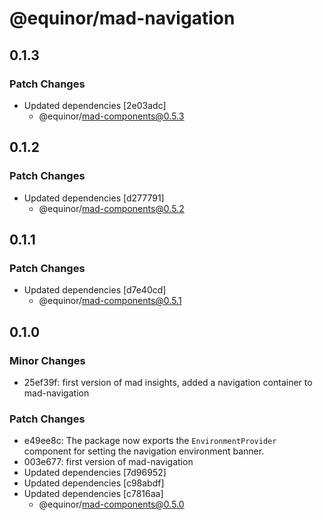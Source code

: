 # @equinor/mad-navigation

## 0.1.3

### Patch Changes

-   Updated dependencies [2e03adc]
    -   @equinor/mad-components@0.5.3

## 0.1.2

### Patch Changes

-   Updated dependencies [d277791]
    -   @equinor/mad-components@0.5.2

## 0.1.1

### Patch Changes

-   Updated dependencies [d7e40cd]
    -   @equinor/mad-components@0.5.1

## 0.1.0

### Minor Changes

-   25ef39f: first version of mad insights, added a navigation container to mad-navigation

### Patch Changes

-   e49ee8c: The package now exports the `EnvironmentProvider` component for setting the navigation
    environment banner.
-   003e677: first version of mad-navigation
-   Updated dependencies [7d96952]
-   Updated dependencies [c98abdf]
-   Updated dependencies [c7816aa]
    -   @equinor/mad-components@0.5.0
